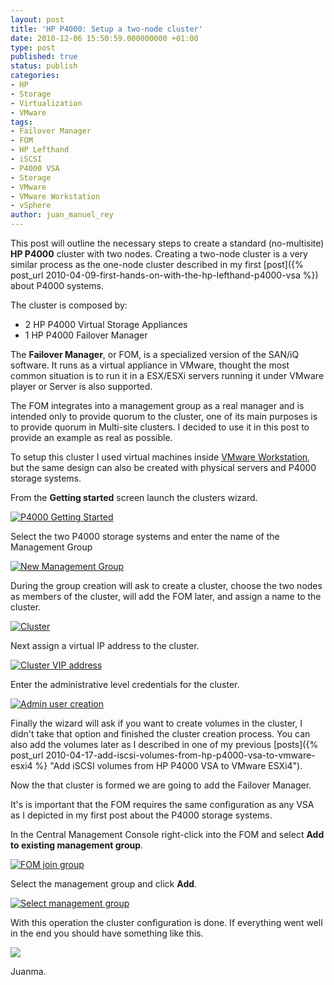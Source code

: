 ```yaml
---
layout: post
title: 'HP P4000: Setup a two-node cluster'
date: 2010-12-06 15:50:59.000000000 +01:00
type: post
published: true
status: publish
categories:
- HP
- Storage
- Virtualization
- VMware
tags:
- Failover Manager
- FOM
- HP Lefthand
- iSCSI
- P4000 VSA
- Storage
- VMware
- VMware Workstation
- vSphere
author: juan_manuel_rey
---
```


This post will outline the necessary steps to create a standard (no-multisite) **HP P4000** cluster with two nodes. Creating a two-node cluster is a very similar process as the one-node cluster described in my first [post]({% post_url 2010-04-09-first-hands-on-with-the-hp-lefthand-p4000-vsa %}) about P4000 systems.

The cluster is composed by:

-   2 HP P4000 Virtual Storage Appliances
-   1 HP P4000 Failover Manager

The **Failover Manager**, or FOM, is a specialized version of the SAN/iQ software. It runs as a virtual appliance in VMware, thought the most common situation is to run it in a ESX/ESXi servers running it under VMware player or Server is also supported.

The FOM integrates into a management group as a real manager and is intended only to provide quorum to the cluster, one of its main purposes is to provide quorum in Multi-site clusters. I decided to use it in this post to provide an example as real as possible.

To setup this cluster I used virtual machines inside [VMware Workstation](http://www.vmware.com/products/workstation/index.html), but the same design can also be created with physical servers and P4000 storage systems.

From the **Getting started** screen launch the clusters wizard.

[![](/images/vjm-p4000_thumb.png "P4000 Getting Started")]({{site.url}}/images/vjm-p4000.png)

Select the two P4000 storage systems and enter the name of the Management Group

[![](/images/new_mgmt-group.png "New Management Group")]({{site.url}}/images/new_mgmt-group.png)

During the group creation will ask to create a cluster, choose the two nodes as members of the cluster, will add the FOM later, and assign a name to the cluster.

[![](/images/clusterlab01.png "Cluster")]({{site.url}}/images/clusterlab01.png)

Next assign a virtual IP address to the cluster.

[![](/images/clusterlab01_02.png "Cluster VIP address")]({{site.url}}/images/clusterlab01_02.png)

Enter the administrative level credentials for the cluster.

[![](/images/admin_user.png "Admin user creation")]({{site.url}}/images/admin_user.png)

Finally the wizard will ask if you want to create volumes in the cluster, I didn't take that option and finished the cluster creation process. You can also add the volumes later as I described in one of my previous [posts]({% post_url 2010-04-17-add-iscsi-volumes-from-hp-p4000-vsa-to-vmware-esxi4 %} "Add iSCSI volumes from HP P4000 VSA to VMware ESXi4").

Now the that cluster is formed we are going to add the Failover Manager.

It's is important that the FOM requires the same configuration as any VSA as I depicted in my first post about the P4000 storage systems.

In the Central Management Console right-click into the FOM and select **Add to existing management group**.

[![](/images/fom_join.png "FOM join group")]({{site.url}}/images/fom_join.png)

Select the management group and click **Add**.

[![](/images/fom_join2.png "Select management group")]({{site.url}}/images/fom_join2.png)

With this operation the cluster configuration is done. If everything went well in the end you should have something like this.

[![](/images/fom_join3.png)]({{site.url}}/images/fom_join3.png)

Juanma.
